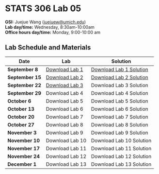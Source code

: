 # STATS 306 Lab 05

**GSI:** Juejue Wang (juejuew@umich.edu)\
**Lab day/time:** Wednesday, 8:30am-10:00am \
**Office hours day/time:** Monday, 9:00-10:00 am

## Lab Schedule and Materials

Date | Lab | Solution
--- | --- | ---
**September 8** | <a href="stats306_lab1.ipynb">Download Lab 1</a> | <a href="stats306_lab1_solution.ipynb">Download Lab 1 Solution</a>
**September 15** | <a href="stats306_lab2.ipynb">Download Lab 2</a> | <a href="stats306_lab2_solution.ipynb">Download Lab 2 Solution</a>
**September 22** | <a href="stats306_lab3.ipynb">Download Lab 3</a> | Download Lab 3 Solution
**September 29** | Download Lab 4 | Download Lab 4 Solution
**October 6** | Download Lab 5 | Download Lab 5 Solution
**October 13** | Download Lab 6 | Download Lab 6 Solution 
**October 20** | Download Lab 7 | Download Lab 7 Solution 
**October 27** | Download Lab 8 | Download Lab 8 Solution 
**November 3** | Download Lab 9 | Download Lab 9 Solution
**November 10** | Download Lab 10 | Download Lab 10 Solution
**November 17** | Download Lab 11 | Download Lab 11 Solution
**November 24** | Download Lab 12 | Download Lab 12 Solution
**December 1** | Download Lab 13 | Download Lab 13 Solution
